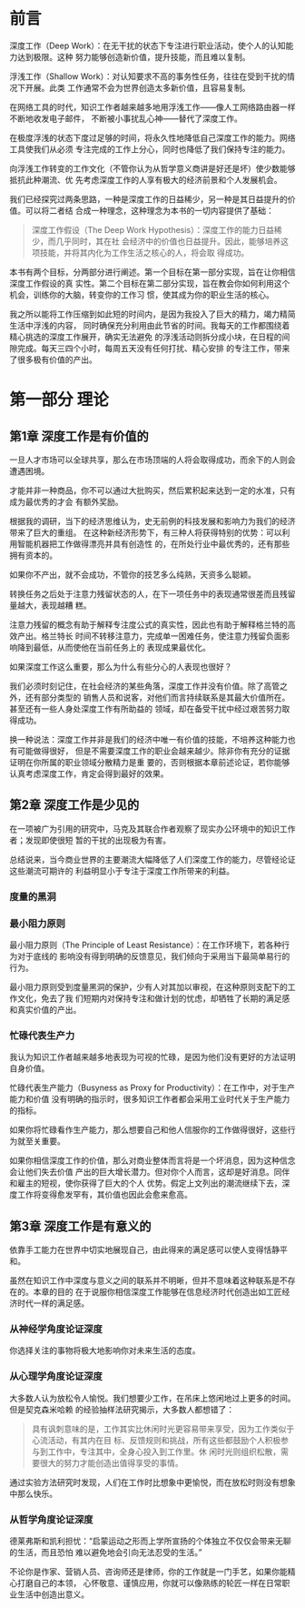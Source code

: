 # 前言

深度工作（Deep Work）：在无干扰的状态下专注进行职业活动，使个人的认知能力达到极限。这种
努力能够创造新价值，提升技能，而且难以复制。

浮浅工作（Shallow Work）：对认知要求不高的事务性任务，往往在受到干扰的情况下开展。此类
工作通常不会为世界创造太多新价值，且容易复制。

在网络工具的时代，知识工作者越来越多地用浮浅工作——像人工网络路由器一样不断地收发电子邮件，
不断被小事扰乱心神——替代了深度工作。

在极度浮浅的状态下度过足够的时间，将永久性地降低自己深度工作的能力。网络工具使我们从必须
专注完成的工作上分心，同时也降低了我们保持专注的能力。

向浮浅工作转变的工作文化（不管你认为从哲学意义商讲是好还是坏）使少数能够抵抗此种潮流、优
先考虑深度工作的人享有极大的经济前景和个人发展机会。

我们已经探究过两条思路，一种是深度工作的日益稀少，另一种是其日益提升的价值。可以将二者结
合成一种理念，这种理念为本书的一切内容提供了基础：

> 深度工作假设（The Deep Work Hypothesis）：深度工作的能力日益稀少，而几乎同时，其在社
会经济中的价值也日益提升。因此，能够培养这项技能，并将其内化为工作生活之核心的人，将会取
得成功。

本书有两个目标，分两部分进行阐述。第一个目标在第一部分实现，旨在让你相信深度工作假设的真
实性。第二个目标在第二部分实现，旨在教会你如何利用这个机会，训练你的大脑，转变你的工作习
惯，使其成为你的职业生活的核心。

我之所以能将工作压缩到如此短的时间内，是因为我投入了巨大的精力，竭力精简生活中浮浅的内容，
同时确保充分利用由此节省的时间。我每天的工作都围绕着精心挑选的深度工作展开，确实无法避免
的浮浅活动则拆分成小块，在日程的间隙完成。每天三四个小时，每周五天没有任何打扰、精心安排
的专注工作，带来了很多极有价值的产出。

# 第一部分 理论

## 第1章 深度工作是有价值的

一旦人才市场可以全球共享，那么在市场顶端的人将会取得成功，而余下的人则会遭遇困境。

才能并非一种商品，你不可以通过大批购买，然后累积起来达到一定的水准，只有成为最优秀的才会
有额外奖励。

根据我的调研，当下的经济思维认为，史无前例的科技发展和影响力为我们的经济带来了巨大的重组。
在这种新经济形势下，有三种人将获得特别的优势：可以利用智能机器把工作做得漂亮并具有创造性
的，在所处行业中最优秀的，还有那些拥有资本的。

如果你不产出，就不会成功，不管你的技艺多么纯熟，天资多么聪颖。

转换任务之后处于注意力残留状态的人，在下一项任务中的表现通常很差而且残留量越大，表现越糟
糕。

注意力残留的概念有助于解释专注度公式的真实性，因此也有助于解释格兰特的高效产出。格兰特长
时间不转移注意力，完成单一困难任务，使注意力残留负面影响降到最低，从而使他在当前任务上的
表现成果最优化。

如果深度工作这么重要，那么为什么有些分心的人表现也很好？

我们必须时刻记住，在社会经济的某些角落，深度工作并没有价值。除了高管之外，还有部分类型的
销售人员和说客，对他们而言持续联系是其最大价值所在。甚至还有一些人身处深度工作有所助益的
领域，却在备受干扰中经过艰苦努力取得成功。

换一种说法：深度工作并非是我们的经济中唯一有价值的技能，不培养这种能力也有可能做得很好，
但是不需要深度工作的职业会越来越少。除非你有充分的证据证明在你所属的职业领域分散精力是重
要的，否则根据本章前述论证，若你能够认真考虑深度工作，肯定会得到最好的效果。


## 第2章 深度工作是少见的

在一项被广为引用的研究中，马克及其联合作者观察了现实办公环境中的知识工作者；发现即使很短
暂的干扰的出现极为有害。

总结说来，当今商业世界的主要潮流大幅降低了人们深度工作的能力，尽管经论证这些潮流可期许的
利益明显小于专注于深度工作所带来的利益。

### 度量的黑洞

### 最小阻力原则

最小阻力原则（The Principle of Least Resistance）：在工作环境下，若各种行为对于底线的
影响没有得到明确的反馈意见，我们倾向于采用当下最简单易行的行为。

最小阻力原则受到度量黑洞的保护，少有人对其加以审视，在这种原则支配下的工作文化，免去了我
们短期内对保持专注和做计划的忧虑，却牺牲了长期的满足感和真实价值的产出。

### 忙碌代表生产力

我认为知识工作者越来越多地表现为可视的忙碌，是因为他们没有更好的方法证明自身价值。

忙碌代表生产能力（Busyness as Proxy for Productivity）：在工作中，对于生产能力和价值
没有明确的指示时，很多知识工作者都会采用工业时代关于生产能力的指标。

如果你将忙碌看作生产能力，那么想要自己和他人信服你的工作做得很好，这些行为就至关重要。

如果你相信深度工作的价值，那么对商业整体而言将是一个坏消息，因为这种信念会让他们失去价值
产出的巨大增长潜力。但对你个人而言，这却是好消息。同伴和雇主的短视，使你获得了巨大的个人
优势。假定上文列出的潮流继续下去，深度工作将变得愈发罕有，其价值也因此会愈来愈高。

## 第3章 深度工作是有意义的

依靠手工能力在世界中切实地展现自己，由此得来的满足感可以使人变得恬静平和。

虽然在知识工作中深度与意义之间的联系并不明晰，但并不意味着这种联系是不存在的。本章的目的
在于说服你相信深度工作能够在信息经济时代创造出如工匠经济时代一样的满足感。

### 从神经学角度论证深度

你选择关注的事物将极大地影响你对未来生活的态度。

### 从心理学角度论证深度

大多数人认为放松令人愉悦。我们想要少工作，在吊床上悠闲地过上更多的时间。但是契克森米哈赖
的经验抽样法研究揭示，大多数人都想错了：

> 具有讽刺意味的是，工作其实比休闲时光更容易带来享受，因为工作类似于心流活动，有其内在目
标、反馈规则和挑战，所有这些都鼓励个人积极参与到工作中，专注其中，全身心投入到工作里。休
闲时光则组织松散，需要很大的努力才能创造出值得享受的事情。

通过实验方法研究时发现，人们在工作时比想象中更愉悦，而在放松时则没有想象中那么快乐。

### 从哲学角度论证深度

德莱弗斯和凯利担忧：“启蒙运动之形而上学所宣扬的个体独立不仅仅会带来无聊的生活，而且恐怕
难以避免地会引向无法忍受的生活。”

不论你是作家、营销人员、咨询师还是律师，你的工作就是一门手艺，如果你能精心打磨自己的本领，
心怀敬意、谨慎应用，你就可以像熟练的轮匠一样在日常职业生活中创造出意义。
